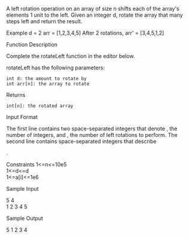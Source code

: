 A left rotation operation on an array of size n shifts each of the array's elements 1 unit to the left. Given an integer d, rotate the array that many steps left and return the result.

Example
d = 2
arr = [1,2,3,4,5]
After 2 rotations, arr' = [3,4,5,1,2]


Function Description

Complete the rotateLeft function in the editor below.

rotateLeft has the following parameters:

    int d: the amount to rotate by
    int arr[n]: the array to rotate

Returns

    int[n]: the rotated array

Input Format

The first line contains two space-separated integers that denote
, the number of integers, and , the number of left rotations to perform.
The second line contains space-separated integers that describe

.

Constraints
1<=n<=10e5  
1<=d<=d  
1<=a[i]<=1e6  

Sample Input

5 4  
1 2 3 4 5  

Sample Output

5 1 2 3 4

